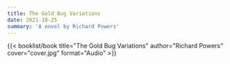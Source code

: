 ```yaml
---
title: The Gold Bug Variations
date: 2021-10-25
summary: 'A novel by Richard Powers'
---
```


{{< booklist/book
title="The Gold Bug Variations"
author="Richard Powers"
cover="cover.jpg"
format="Audio" >}}
